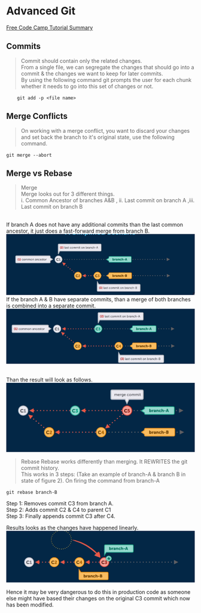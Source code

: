 # Advanced Git
[Free Code Camp Tutorial Summary](https://www.youtube.com/watch?v=Uszj_k0DGsg)

 ## Commits
> Commit should contain only the related changes. <br>
> From a single file, we can segregate the changes that should go into a commit & the changes we want to keep for later commits.<br> 
> By using the following command git prompts the user for each chunk whether it needs to go into this set of changes or not.
```
    git add -p <file name>
```

## Merge Conflicts

> On working with a merge conflict, you want to discard your changes and set back the branch to it's original state, use the following command.
```
git merge --abort
```

## Merge vs Rebase

> Merge <br>
Merge looks out for 3 different things.<br>
i. Common Ancestor of branches A&B , ii. Last commit on branch A ,iii. Last commit on branch B
<br>
If branch A does not have any additional commits than the last common ancestor, it just does a fast-forward merge from branch B. 
<img src="../res/merge-fast-forward.png" alt="Fast forward">

<br>
If the branch A & B have separate commits, than a merge of both branches is combined into a separate commit.<br>
<img src="../res/merge-combined.png" alt="Combined Merge">

<br> Than the result will look as follows. <br>
<img src="../res/merge-combined-result.png" alt="Combined Merge Result">
> Rebase
Rebase works differently than merging. It REWRITES the git commit history. <br>
This works in 3 steps:
(Take an example of branch-A & branch B in state of figure 2). On firing the command from branch-A
```
git rebase branch-B
```
Step 1: Removes commit C3 from branch A.<br>
Step 2: Adds commit C2 & C4 to parent C1<br>
Step 3: Finally appends commit C3 after C4. <br>

Results looks as the changes have happened linearly.<br>
<img src="../res/rebase-result.png" alt="Rebase result">

Hence it may be very dangerous to do this in production code as someone else might have based their changes on the original C3 commit which now has been modified. 
